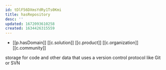 ```yaml
---
id: tDlF56DXmsYdRy1Ts0Kmi
title: hasRepository
desc: ''
updated: 1672093610258
created: 1634426315559
---
```




- [[p.hasDomain]] [[c.solution]] [[c.product]] [[c.organization]] [[c.community]]

storage for code and other data that uses a version control protocol like Git or SVN
